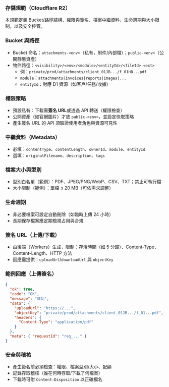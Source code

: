 ### 存儲規範（Cloudflare R2）

本規範定義 Bucket/路徑結構、權限與簽名、檔案中繼資料、生命週期與大小限制，以及安全控管。

### Bucket 與路徑
- Bucket 命名：`attachments-<env>`（私有，附件/內部檔）；`public-<env>`（公開靜態資產）
- 物件路徑：`<visibility>/<env>/<module>/<entityId>/<fileId>.<ext>`
  - 例：`private/prod/attachments/client_01JB.../f_01H8...pdf`
  - `module`：`attachments|invoices|reports|images|...`
  - `entityId`：對應 D1 資源（如客戶/任務/收據）

### 權限策略
- 預設私有：下載需**簽名 URL**或透過 API 轉送（權限檢查）
- 公開資產（如官網圖片）才放 `public-<env>`，並設定快取策略
- 產生簽名 URL 的 API 須驗證使用者角色與資源可見性

### 中繼資料（Metadata）
- 必填：`contentType`、`contentLength`、`ownerId`、`module`、`entityId`
- 選填：`originalFilename`、`description`、`tags`

### 檔案大小與型別
- 型別白名單（範例）：PDF、JPEG/PNG/WebP、CSV、TXT；禁止可執行檔
- 大小限制（範例）：單檔 ≤ 20 MB（可依需求調整）

### 生命週期
- 非必要檔案可設定自動刪除（如臨時上傳 24 小時）
- 長期保存檔案應定期檢視占用與合規

### 簽名 URL（上傳/下載）
- 由後端（Workers）生成，限制：存活時間（如 5 分鐘）、Content-Type、Content-Length、HTTP 方法
- 回應需提供：`uploadUrl`/`downloadUrl` 與 `objectKey`

### 範例回應（上傳簽名）
```json
{
  "ok": true,
  "code": "OK",
  "message": "成功",
  "data": {
    "uploadUrl": "https://...",
    "objectKey": "private/prod/attachments/client_01JB.../f_01...pdf",
    "headers": {
      "Content-Type": "application/pdf"
    }
  },
  "meta": { "requestId": "req_..." }
}
```

### 安全與稽核
- 產生簽名前必須檢查：權限、檔案型別/大小、配額
- 記錄存取稽核（誰在何時存取/下載了何檔案）
- 下載時可附 `Content-Disposition` 以正確檔名


